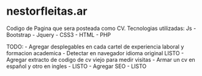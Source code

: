 # nestorfleitas.ar
Codigo de Pagina que sera posteada como CV.
Tecnologias utilizadas: Js - Bootstrap - Jquery - CSS3 - HTML - PHP



TODO: 
	- Agregar desplegables en cada cartel de experiencia laboral y formacion academica
	- Detectar en navegador idioma original LISTO
	- Agregar extracto de codigo de cv viejo para medir visitas
	- Armar un cv en español y otro en ingles - LISTO
	- Agregar SEO - LISTO
